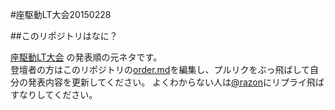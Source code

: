#座駆動LT大会20150228

##このリポジトリはなに？

[座駆動LT大会](http://gbdaitokai.doorkeeper.jp/events/18496) の発表順の元ネタです。  
登壇者の方はこのリポジトリの[order.md](https://github.com/gbdaitokai/za-driven-lt-20150228/blob/master/order.md)を編集し、プルリクをぶっ飛ばして自分の発表内容を更新してください。
よくわからない人は[@razon](https://twitter.com/razon)にリプライ飛ばすなりしてください。
